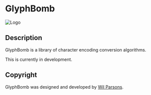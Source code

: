 # GlyphBomb
![ Logo](https://repository-images.githubusercontent.com/749995889/debdfc51-32eb-42a0-9308-25aa5cece4ee)

## Description
GlyphBomb is a library of character encoding conversion algorithms.

This is currently in development.

## Copyright
GlyphBomb was designed and developed by [Wil Parsons](https://github.com/wilparsons).
